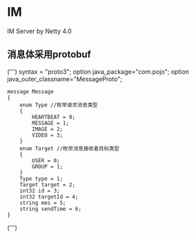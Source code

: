 # IM
IM Server by Netty 4.0
## 消息体采用protobuf

(''')
	syntax = "proto3";
	option java_package="com.pojo";
	option java_outer_classname="MessageProto";
	
	message Message
	{
		enum Type //枚举请求消息类型
		{ 
			HEARTBEAT = 0; 
	        MESSAGE = 1;
	        IMAGE = 2;
	        VIDEO = 3;
		}
		enum Target //枚举消息接收者目标类型
		{ 
			USER = 0; 
	        GROUP = 1;
		}
		Type type = 1;
		Target target = 2;
	    int32 id = 3;
	    int32 targetId = 4;
	    string mes = 5;
	    string sendTime = 6;
	}
(''')



